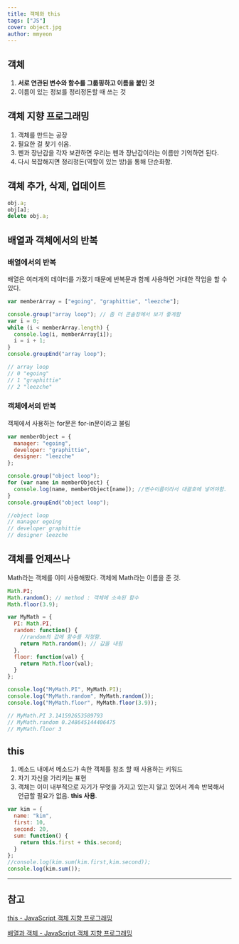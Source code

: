 ```yaml
---
title: 객체와 this
tags: ["JS"]
cover: object.jpg
author: mmyeon
---
```


## 객체

1.  **서로 연관된 변수와 함수를 그룹핑하고 이름을 붙인 것**
2.  이름이 있는 정보를 정리정돈할 때 쓰는 것

## 객체 지향 프로그래밍

1. 객체를 만드는 공장
2. 필요한 걸 찾기 쉬움.
3. 펜과 장난감을 각자 보관하면 우리는 펜과 장난감이라는 이름만 기억하면 된다.
4. 다시 복잡해지면 정리정돈(역할이 있는 방)을 통해 단순화함.

## 객체 추가, 삭제, 업데이트

```js
obj.a;
obj[a];
delete obj.a;
```

## 배열과 객체에서의 반복

### 배열에서의 반복

배열은 여러개의 데이터를 가졌기 때문에 반복문과 함께 사용하면 거대한 작업을 할 수 있다.

```js
var memberArray = ["egoing", "graphittie", "leezche"];

console.group("array loop"); // 좀 더 콘솔창에서 보기 좋게함
var i = 0;
while (i < memberArray.length) {
  console.log(i, memberArray[i]);
  i = i + 1;
}
console.groupEnd("array loop");

// array loop
// 0 "egoing"
// 1 "graphittie"
// 2 "leezche"
```

### 객체에서의 반복

객체에서 사용하는 for문은 for-in문이라고 불림

```js
var memberObject = {
  manager: "egoing",
  developer: "graphittie",
  designer: "leezche"
};

console.group("object loop");
for (var name in memberObject) {
  console.log(name, memberObject[name]); //변수이름이라서 대괄호에 넣어야함.
}
console.groupEnd("object loop");

//object loop
// manager egoing
// developer graphittie
// designer leezche
```

## 객체를 언제쓰나

Math라는 객체를 이미 사용해봤다. 객체에 Math라는 이름을 준 것.

```js
Math.PI;
Math.random(); // method : 객체에 소속된 함수
Math.floor(3.9);

var MyMath = {
  PI: Math.PI,
  random: function() {
    //random의 값에 함수를 지정함.
    return Math.random(); // 값을 내림
  },
  floor: function(val) {
    return Math.floor(val);
  }
};

console.log("MyMath.PI", MyMath.PI);
console.log("MyMath.random", MyMath.random());
console.log("MyMath.floor", MyMath.floor(3.9));

// MyMath.PI 3.141592653589793
// MyMath.random 0.248645144406475
// MyMath.floor 3
```

## this

1. 메소드 내에서 메소드가 속한 객체를 참조 할 때 사용하는 키워드
2. 자기 자신을 가리키는 표현
3. 객체는 이미 내부적으로 자기가 무엇을 가지고 있는지 알고 있어서 계속 반복해서 언급할 필요가 없음. **this 사용**.

```js
var kim = {
  name: "kim",
  first: 10,
  second: 20,
  sum: function() {
    return this.first + this.second;
  }
};
//console.log(kim.sum(kim.first,kim.second));
console.log(kim.sum());
```

---

## 참고

[this - JavaScript 객체 지향 프로그래밍](https://www.opentutorials.org/module/4047/24607)

[배열과 객체 - JavaScript 객체 지향 프로그래밍](https://www.opentutorials.org/module/4047/24603)
